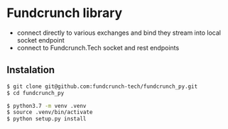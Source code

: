 # Fundcrunch library

* connect directly to various exchanges and bind they stream into local socket endpoint
* connect to Fundcrunch.Tech socket and rest endpoints

## Instalation

```bash
$ git clone git@github.com:fundcrunch-tech/fundcrunch_py.git
$ cd fundcrunch_py
```


```bash
$ python3.7 -m venv .venv
$ source .venv/bin/activate
$ python setup.py install
```



